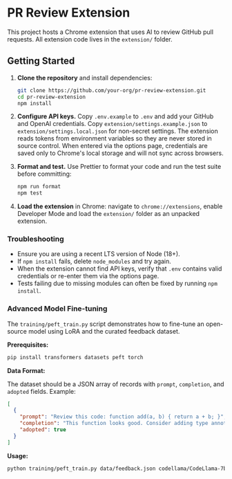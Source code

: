 # PR Review Extension

This project hosts a Chrome extension that uses AI to review GitHub pull requests.
All extension code lives in the `extension/` folder.

## Getting Started

1. **Clone the repository** and install dependencies:

   ```bash
   git clone https://github.com/your-org/pr-review-extension.git
   cd pr-review-extension
   npm install
   ```

2. **Configure API keys.** Copy `.env.example` to `.env` and add your GitHub and
   OpenAI credentials. Copy `extension/settings.example.json` to
   `extension/settings.local.json` for non-secret settings. The extension reads
   tokens from environment variables so they are never stored in source control.
   When entered via the options page, credentials are saved only to Chrome's
   local storage and will not sync across browsers.

3. **Format and test.** Use Prettier to format your code and run the test
   suite before committing:

   ```bash
   npm run format
   npm test
   ```

4. **Load the extension** in Chrome: navigate to `chrome://extensions`,
   enable Developer Mode and load the `extension/` folder as an unpacked
   extension.

### Troubleshooting

- Ensure you are using a recent LTS version of Node (18+).
- If `npm install` fails, delete `node_modules` and try again.
- When the extension cannot find API keys, verify that
  `.env` contains valid credentials or re-enter them via the options page.
- Tests failing due to missing modules can often be fixed by running
  `npm install`.

### Advanced Model Fine-tuning

The `training/peft_train.py` script demonstrates how to fine-tune an open-source model using LoRA and the curated feedback dataset.

**Prerequisites:**

```bash
pip install transformers datasets peft torch
```

**Data Format:**

The dataset should be a JSON array of records with `prompt`, `completion`, and `adopted` fields. Example:

```json
[
  {
    "prompt": "Review this code: function add(a, b) { return a + b; }",
    "completion": "This function looks good. Consider adding type annotations.",
    "adopted": true
  }
]
```

**Usage:**

```bash
python training/peft_train.py data/feedback.json codellama/CodeLlama-7b-hf adapters/
```
